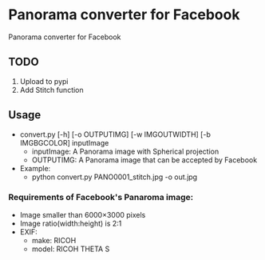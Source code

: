 # Panorama converter for Facebook
Panorama converter for Facebook

## TODO
1. Upload to pypi
1. Add Stitch function

## Usage
* convert.py [-h] [-o OUTPUTIMG] [-w IMGOUTWIDTH] [-b IMGBGCOLOR] inputImage
   * inputImage: A Panorama image with Spherical projection
   * OUTPUTIMG: A Panorama image that can be accepted by Facebook
* Example: 
   * python convert.py PANO0001_stitch.jpg -o out.jpg

### Requirements of Facebook's Panaroma image:
* Image smaller than 6000×3000 pixels
* Image ratio(width:height) is 2:1
* EXIF:
   * make: RICOH
   * model: RICOH THETA S

